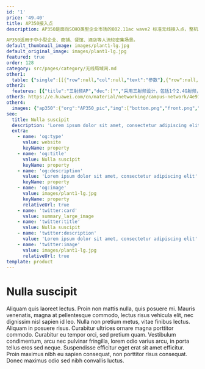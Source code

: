 ```yaml
---
id: '1'
price: '49.40'
title: AP350接入点
description: AP350是面向SOHO类型企业市场的802.11ac wave2 标准无线接入点，整机三射频设计，2.4GHz频段支持2x2MIMO, 双5GHz频段并发，分别支持2x2 MIMO和4x4MIMO,整机速率可达3Gbps。

AP350适用于中小型企业、商铺、餐馆、酒店等人流较密集场景。
default_thumbnail_image: images/plant1-lg.jpg
default_original_image: images/plant1-lg.jpg
featured: true
order: 128
category: src/pages/category/无线局域网.md
other1: 
  table: {"single":[[{"row":null,"col":null,"text":"参数"},{"row":null,"col":null,"text":"AP350"}],[{"row":null,"col":null,"text":"尺寸（长×宽×高）"},{"row":null,"col":null,"text":"220mm×220mm×52mm"}],[{"row":null,"col":null,"text":"电源输入"},{"row":null,"col":null,"text":"DC：42.5V~57V  \nPoE供电：满足802.3at以太网供电标准，并支持双PoE供电备份"}],[{"row":null,"col":null,"text":"最大功耗"},{"row":null,"col":null,"text":"22W（不含USB）\n说明：实际最大功耗遵照不同国家和地区法规而有所不同。"}],[{"row":null,"col":null,"text":"可同时在线的用户数量"},{"row":null,"col":null,"text":"768"}],[{"row":null,"col":null,"text":"最大发射功率"},{"row":null,"col":null,"text":"2.4G:  23dBm（组合功率）\n5G-1:  22dBm（组合功率）\n5G-2:  23dBm（组合功率）\n说明：实际发射功率遵照不同国家和地区法规而有所不同。"}],[{"row":null,"col":null,"text":"MIMO:空间流"},{"row":null,"col":null,"text":"4×4:4   整机8条流 "}],[{"row":null,"col":null,"text":"无线协议"},{"row":null,"col":null,"text":"802.11a/b/g/n/ac/ac wave2"}],[{"row":null,"col":null,"text":"最高速率"},{"row":null,"col":null,"text":"3Gbps"}]]}
other2:
  features: [{"title":"三射频AP","dec":["","采用三射频设计，包括1个2.4G射频，2个5G射频，并发用户提升50%",""]},{"title":"内置抗干扰模块","dec":["","同频干扰降低80%，性能提升30%",""]},{"title":"云管理","dec":["","可通过华为云管理平台对AP设备及业务进行管理和运维，节省网络运维成本",""]}]
other3: https://e.huawei.com/cn/material/networking/campus-network/4e97e5fe3dba46398218fe3911509dbf
other4:
  images: {"ap350":{"org":"AP350_pic","img":["bottom.png","front.png","front_left.png","front_right.png","rear_top.png","top.png"]}}
seo:
  title: Nulla suscipit
  description: 'Lorem ipsum dolor sit amet, consectetur adipiscing elit'
  extra:
    - name: 'og:type'
      value: website
      keyName: property
    - name: 'og:title'
      value: Nulla suscipit
      keyName: property
    - name: 'og:description'
      value: 'Lorem ipsum dolor sit amet, consectetur adipiscing elit'
      keyName: property
    - name: 'og:image'
      value: images/plant1-lg.jpg
      keyName: property
      relativeUrl: true
    - name: 'twitter:card'
      value: summary_large_image
    - name: 'twitter:title'
      value: Nulla suscipit
    - name: 'twitter:description'
      value: 'Lorem ipsum dolor sit amet, consectetur adipiscing elit'
    - name: 'twitter:image'
      value: images/plant1-lg.jpg
      relativeUrl: true
template: product
---
```


# Nulla suscipit

Aliquam quis laoreet lectus. Proin non mattis nulla, quis posuere mi. Mauris venenatis, magna at pellentesque commodo, lectus risus vehicula elit, nec dignissim nisl sapien id leo. Nulla non pretium metus, vitae finibus lectus. Aliquam in posuere risus. Curabitur ultrices ornare magna porttitor commodo. Curabitur eu tempor orci, sed pretium quam. Vestibulum condimentum, arcu nec pulvinar fringilla, lorem odio varius arcu, in porta tellus eros sed neque. Suspendisse efficitur eget erat sit amet efficitur. Proin maximus nibh eu sapien consequat, non porttitor risus consequat. Donec maximus odio sed nibh convallis luctus.